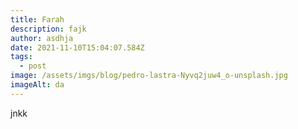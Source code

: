 ```yaml
---
title: Farah
description: fajk
author: asdhja
date: 2021-11-10T15:04:07.584Z
tags:
  - post
image: /assets/imgs/blog/pedro-lastra-Nyvq2juw4_o-unsplash.jpg
imageAlt: da
---
```

jnkk